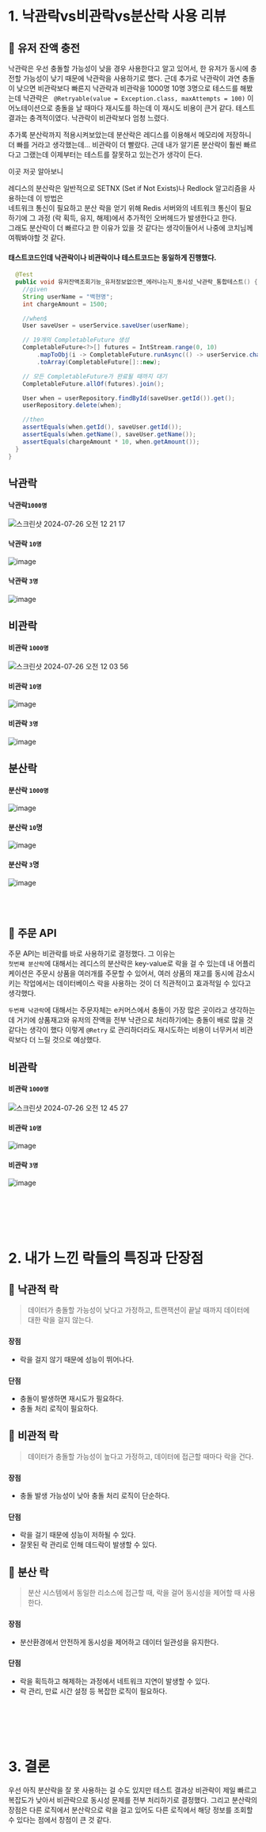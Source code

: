 


# 1. 낙관락vs비관락vs분산락 사용 리뷰 
##  📕 유저 잔액 충전 
낙관락은 우선 충돌할 가능성이 낮을 경우 사용한다고 알고 있어서, 한 유저가 동시에 충전할 가능성이 낮기 때문에 낙관락을 사용하기로 했다.
근데 추가로 낙관락이 과연 충돌이 낮으면 비관락보다 빠른지 낙관락과 비관락을 1000명 10명 3명으로 테스드를 해봤는데
낙관락은 ` @Retryable(value = Exception.class, maxAttempts = 100)` 이 어노테이션으로 충돌을 날 때마다 재시도를 하는데 이 재시도 비용이 큰거 같다.
테스트 결과는 충격적이였다. 낙관락이 비관락보다 엄청 느렸다. 

추가록 분산락까지 적용시켜보았는데 분산락은 레디스를 이용해서 메모리에 저장하니 더 빠를 거라고 생각했는데... 비관락이 더 빨랐다. 
근데 내가 알기론 분산락이 훨씬 빠르다고 그랬는데 이제부터는 테스트를 잘못하고 있는건가 생각이 든다.

이곳 저곳 알아보니 

레디스의 분산락은 일반적으로 SETNX (Set if Not Exists)나 Redlock 알고리즘을 사용하는데 이 방법은   
네트워크 통신이 필요하고 분산 락을 얻기 위해 Redis 서버와의 네트워크 통신이 필요하기에 그 과정 (락 획득, 유지, 해제)에서 추가적인 오버헤드가 발생한다고 한다.   
그래도 분산락이 더 빠르다고 한 이유가 있을 것 같다는 생각이들어서 나중에 코치님께 여쭤봐야할 것 같다.


#### 태스트코드인데 낙관락이나 비관락이나 테스트코드는 동일하게 진행했다. 
```java
  @Test
  public void 유저잔액조회기능_유저정보없으면_에러나는지_동시성_낙관락_통합테스트() {
    //given
    String userName = "백현명";
    int chargeAmount = 1500;

    //when$
    User saveUser = userService.saveUser(userName);

    // 19개의 CompletableFuture 생성
    CompletableFuture<?>[] futures = IntStream.range(0, 10)
        .mapToObj(i -> CompletableFuture.runAsync(() -> userService.chargeUserAmount(saveUser.getId(), chargeAmount)))
        .toArray(CompletableFuture[]::new);

    // 모든 CompletableFuture가 완료될 때까지 대기
    CompletableFuture.allOf(futures).join();

    User when = userRepository.findById(saveUser.getId()).get();
    userRepository.delete(when);

    //then
    assertEquals(when.getId(), saveUser.getId());
    assertEquals(when.getName(), saveUser.getName());
    assertEquals(chargeAmount * 10, when.getAmount());
  }
}
```


## 낙관락
#### 낙관락`1000명`  
![스크린샷 2024-07-26 오전 12 21 17](https://github.com/user-attachments/assets/2aad5fc6-a389-4661-be94-29d40fa16dc1)


#### 낙관락 `10명`  
![image](https://github.com/user-attachments/assets/d1f90cf9-fdeb-4f80-8043-8fd8ca1212ab)

#### 낙관락 `3명`  
![image](https://github.com/user-attachments/assets/329c2d6e-a6dd-46ad-a451-48daca6527a7)


## 비관락
#### 비관락 `1000명`  
![스크린샷 2024-07-26 오전 12 03 56](https://github.com/user-attachments/assets/6f19f08d-8129-492a-b745-697e58588686)


#### 비관락 `10명`  
![image](https://github.com/user-attachments/assets/50fc2c82-1060-4078-be83-389f24888bd6)

#### 비관락 `3명`  
![image](https://github.com/user-attachments/assets/9d0072a8-4a11-4100-a51c-9ae46f8db5e1)

## 분산락 
#### 분산락 `1000명`
![image](https://github.com/user-attachments/assets/d0ebb453-1816-46d2-b406-ac01fb8cbbc5)

#### 분산락 `10`명
![image](https://github.com/user-attachments/assets/d5b5b899-01cf-4918-a644-475c70e07a9a)


#### 분산락 `3`명
![image](https://github.com/user-attachments/assets/6624f7fc-29d6-4068-ae06-bdcad4eb7c33)

<br>
<br>

##  📕 주문 API 
주문 API는 비관락를 바로 사용하기로 결정했다. 그 이유는   
`첫번째 분산락`에 대해서는 레디스의 분산락은 key-value로 락을 걸 수 있는데 내 어플리케이션은 주문시 상품을 여러개를 주문할 수 있어서, 여러 상품의 재고를 동시에 감소시키는 작업에서는 데이터베이스 락을 사용하는 것이 더 직관적이고 효과적일 수 있다고 생각했다.  

`두번째 낙관락`에 대해서는 주문자체는 e커머스에서 충돌이 가장 많은 곳이라고 생각하는데 거기에 상품재고와 유저의 잔액을 전부 낙관으로 처리하기에는 충돌이 배로 많을 것 같다는 생각이 했다 이렇게 `@Retry` 로 관리하더라도 재시도하는 비용이 너무커서 비관락보다 더 느릴 것으로 예상했다.  


## 비관락
#### 비관락 `1000명`  
![스크린샷 2024-07-26 오전 12 45 27](https://github.com/user-attachments/assets/9095f3a9-5714-4d83-9f86-f0274f9928ad)


#### 비관락 `10명`  
![image](https://github.com/user-attachments/assets/b4b49055-596b-4030-8fba-9e664c68b12f)


#### 비관락 `3명`  
![image](https://github.com/user-attachments/assets/cb1c6aaf-a435-4116-ab1d-88ba3af96e53)


<br>
<br>
<br>
<br>

# 2. 내가 느낀 락들의 특징과 단장점
## 📕 낙관적 락
> 데이터가 충돌할 가능성이 낮다고 가정하고, 트랜잭션이 끝날 때까지 데이터에 대한 락을 걸지 않는다.

###  `장점`
- 락을 걸지 않기 때문에 성능이 뛰어나다.

###  `단점`
- 충돌이 발생하면 재시도가 필요하다. 
- 충돌 처리 로직이 필요하다.

## 📕 비관적 락 
> 데이터가 충돌할 가능성이 높다고 가정하고, 데이터에 접근할 때마다 락을 건다.

### `장점`
- 충돌 발생 가능성이 낮아 충돌 처리 로직이 단순하다.

### `단점`
- 락을 걸기 때문에 성능이 저하될 수 있다.
- 잘못된 락 관리로 인해 데드락이 발생할 수 있다.


## 📕  분산 락 
> 분산 시스템에서 동일한 리소스에 접근할 때, 락을 걸어 동시성을 제어할 때 사용한다.

###   `장점`
- 분산환경에서 안전하게 동시성을 제어하고 데이터 일관성을 유지한다.

### `단점`
- 락을 획득하고 해제하는 과정에서 네트워크 지연이 발생할 수 있다.
- 락 관리, 만료 시간 설정 등 복잡한 로직이 필요하다.

<br>
<br>
<br>
<br>


# 3. 결론 
우선 아직 분산락을 잘 못 사용하는 걸 수도 있지만 테스트 결과상 비관락이 제일 빠르고 복잡도가 낮아서 비관락으로 동시성 문제를 전부 처리하기로 결정했다. 
그리고 분산락의 장점은 다른 로직에서 분산락으로 락을 걸고 있어도 다른 로직에서 해당 정보를 조회할수 있다는 점에서 장점이 큰 것 같다.

